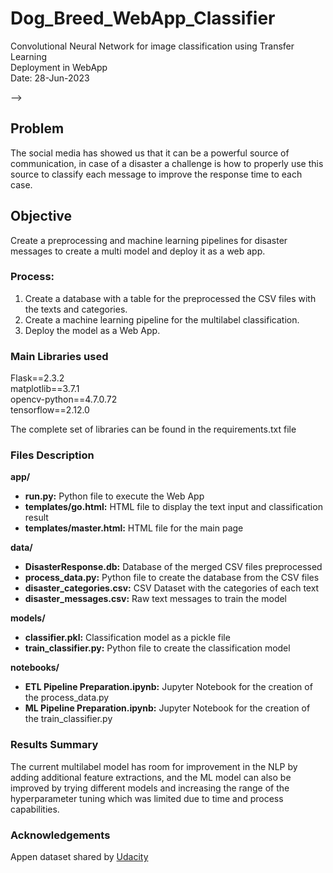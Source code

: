 # Dog_Breed_WebApp_Classifier
Convolutional Neural Network for image classification using Transfer Learning <br>
Deployment in WebApp<br>
Date: 28-Jun-2023

-->
## Problem
The social media has showed us that it can be a powerful source of communication, in case of a disaster a challenge is how to properly use this source to classify each message to improve the response time to each case.

## Objective
Create a preprocessing and machine learning pipelines for disaster messages to create a multi model and deploy it as a web app.

### Process:
1. Create a database with a table for the preprocessed the CSV files with the texts and categories.
2. Create a machine learning pipeline for the multilabel classification.
3. Deploy the model as a Web App.

### Main Libraries used
Flask==2.3.2 <br>
matplotlib==3.7.1 <br> 
opencv-python==4.7.0.72 <br>
tensorflow==2.12.0 <br>

The complete set of libraries can be found in the requirements.txt file

### Files Description
</ul>
<b>app/</b>
<ul>
  <li><b>run.py:</b> Python file to execute the Web App</li>
  <li><b>templates/go.html:</b> HTML file to display the text input and classification result</li>
  <li><b>templates/master.html:</b> HTML file for the main page</li>
</ul>
<b>data/</b>
<ul>
  <li><b>DisasterResponse.db:</b> Database of the merged CSV files preprocessed</li>
  <li><b>process_data.py:</b> Python file to create the database from the CSV files</li>
  <li><b>disaster_categories.csv:</b> CSV Dataset with the categories of each text</li>
  <li><b>disaster_messages.csv:</b> Raw text messages to train the model</li>
</ul>
<b>models/</b>
<ul>
  <li><b>classifier.pkl:</b> Classification model as a pickle file</li>
  <li><b>train_classifier.py:</b> Python file to create the classification model</li>
</ul>
<b>notebooks/</b>
<ul>
  <li><b>ETL Pipeline Preparation.ipynb:</b> Jupyter Notebook for the creation of the process_data.py</li>
  <li><b>ML Pipeline Preparation.ipynb:</b> Jupyter Notebook for the creation of the train_classifier.py</li>
</ul>

### Results Summary
The current multilabel model has room for improvement in the NLP by adding additional feature extractions, and the ML model can also be improved by trying different models and increasing the range of the hyperparameter tuning which was limited due to time and process capabilities.

### Acknowledgements
Appen dataset shared by [Udacity](http://udacity.com/)
